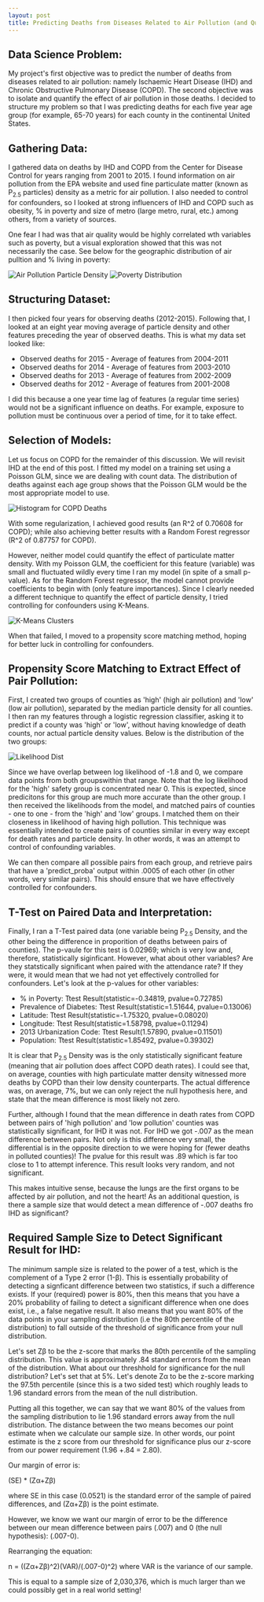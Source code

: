 ```yaml
---
layout: post
title: Predicting Deaths from Diseases Related to Air Pollution (and Quantifying the Effect of Air Pollution )
---
```

## Data Science Problem: 
My project's first objective was to predict the number of deaths from diseases related to air pollution: namely Ischaemic Heart Disease (IHD) and Chronic Obstructive Pulmonary Disease (COPD). The second objective was to isolate and quantify the effect of air pollution in those deaths. I decided to structure my problem so that I was predicting deaths for each five year age group (for example, 65-70 years) for each county in the continental United States. 

## Gathering Data:
I gathered data on deaths by IHD and COPD from the Center for Disease Control for years ranging from 2001 to 2015. I found information on air pollution from the EPA website and used fine particulate matter (known as P<sub>2.5</sub> particles) density as a metric for air pollution. I also needed to control for confounders, so I looked at strong influencers of IHD and COPD such as obesity, % in poverty and size of metro (large metro, rural, etc.) among others, from a variety of sources.

One fear I had was that air quality would be highly correlated wth variables such as poverty, but a visual exploration showed that this was not necessarily the case. See below for the geographic distribution of air pulltion and % living in poverty:

![Air Pollution Particle Density](../images/Air.png?raw=true)
![Poverty Distribution](../images/Poverty.png?raw=true)

## Structuring Dataset:
I then picked four years for observing deaths (2012-2015). Following that, I looked at an eight year moving average of particle density and other features preceding the year of observed deaths. This is what my data set looked like:

* Observed deaths for 2015 - Average of features from 2004-2011
* Observed deaths for 2014 - Average of features from 2003-2010
* Observed deaths for 2013 - Average of features from 2002-2009
* Observed deaths for 2012 - Average of features from 2001-2008

I did this because a one year time lag of features (a regular time series) would not be a significant influence on deaths. For example, exposure to pollution must be continuous over a period of time, for it to take effect.

## Selection of Models:
Let us focus on COPD for the remainder of this discussion. We will revisit IHD at the end of this post. I fitted my model on a training set using a Poisson GLM, since we are dealing with count data. The distribution of deaths against each age group shows that the Poisson GLM would be the most appropriate model to use.

![Histogram for COPD Deaths](../images/COPD_Hist.png?raw=true)

With some regularization, I achieved good results (an R^2 of 0.70608 for COPD); while also achieving better results with a Random Forest regressor (R^2 of 0.87757 for COPD).

However, neither model could quantify the effect of particulate matter density. With my Poisson GLM, the coefficient for this feature (variable) was small and fluctuated wildly every time I ran my model (in spite of a small p-value). As for the Random Forest regressor, the model cannot provide coefficients to begin with (only feature importances). Since I clearly needed a different technique to quantify the effect of particle density, I tried controlling for confounders using K-Means. 

![K-Means Clusters](../images/COPD_K_Means.png?raw=true)

When that failed, I moved to a propensity score matching method, hoping for better luck in controlling for confounders.

## Propensity Score Matching to Extract Effect of Pair Pollution:
First, I created two groups of counties as 'high' (high air pollution) and 'low' (low air pollution), separated by the median particle density for all counties. I then ran my features through a logistic regression classifier, asking it to predict if a county was 'high' or 'low', without having knowledge of death counts, nor actual particle density values. Below is the distribution of the two groups:

![Likelihood Dist](../images/COPD_high_low_groups.png?raw=true)

Since we have overlap between log likelihood of -1.8 and 0, we compare data points from both groupswithin that range. Note that the log likelihood for the 'high' safety group is concentrated near 0. This is expected, since predicitons for this group are much more accurate than the other group.
I then received the likelihoods from the model, and matched pairs of counties - one to one - from the 'high' and 'low' groups. I matched them on their closeness in likelihood of having high pollution. This technique was essentially intended to create pairs of counties similar in every way except for death rates and particle density. In other words, it was an attempt to control of confounding variables.

We can then compare all possible pairs from each group, and retrieve pairs that have a 'predict_proba' output within .0005 of each other (in other words, very similar pairs). This should ensure that we have effectively controlled for confounders.

## T-Test on Paired Data and Interpretation:
Finally, I ran a T-Test paired data (one variable being P<sub>2.5</sub> Density, and the other being the difference in proporition of deaths between pairs of counties). The p-vaule for this test is 0.02969; which is very low and, therefore, statistically siginficant. However, what about other variables? Are they statstically significant when paired with the attendance rate? If they were, it would mean that we had not yet effectively controlled for confounders. Let's look at the p-values for other variables:

* % in Poverty: Ttest Result(statistic=-0.34819, pvalue=0.72785) 
* Prevalence of Diabetes: Ttest Result(statistic=1.51644, pvalue=0.13006) 
* Latitude:  Ttest Result(statistic=-1.75320, pvalue=0.08020) 
* Longitude: Ttest Result(statistic=1.58798, pvalue=0.11294) 
* 2013 Urbanization Code: Ttest Result(1.57890, pvalue=0.11501) 
* Population: Ttest Result(statistic=1.85492, pvalue=0.39302) 

It is clear that P<sub>2.5</sub> Density was is the only statistically significant feature (meaning that air pollution does affect COPD death rates). I could see that, on average, counties with high particulate matter density witnessed more deaths by COPD than their low density counterparts. The actual difference was, on average, 7%, but we can only reject the null hypothesis here, and state that the mean difference is most likely not zero.

Further, although I found that the mean difference in death rates from COPD between pairs of 'high pollution' and 'low pollution' counties was statistically significant, for IHD it was not. For IHD we got -.007 as the mean difference between pairs. Not only is this difference very small, the differential is in the opposite direction to we were hoping for (fewer deaths in polluted counties)! The pvalue for this result was .89 which is far too close to 1 to attempt inference. This result looks very random, and not significant.

This makes intuitive sense, because the lungs are the first organs to be affected by air pollution, and not the heart! As an additional question, is there a sample size that would detect a mean difference of -.007 deaths fro IHD as significant?

## Required Sample Size to Detect Significant Result for IHD:

The minimum sample size is related to the power of a test, which is the complement of a Type 2 error (1-β). This is essentially probability of detecting a signficant difference between two statistics, if such a difference exists. If your (required) power is 80%, then this means that you have a 20% probability of failing to detect a significant difference when one does exist, i.e., a false negative result. It also means that you want 80% of the data points in your sampling distribution (i.e the 80th percentile of the distribution) to fall outside of the threshold of significance from your null distribution.

Let's set Zβ to be the z-score that marks the 80th percentile of the sampling distribution. This value is approximately .84 standard errors from the mean of the distribution. What about our threshhold for significance for the null distribution? Let's set that at 5%. Let's denote Zα to be the z-score marking the 97.5th percentile (since this is a two sided test) which roughly leads to 1.96 standard errors from the mean of the null distribution.

Putting all this together, we can say that we want 80% of the values from the sampling distribution to lie 1.96 standard errors away from the null distribution. The distance between the two means becomes our point estimate when we calculate our sample size. In other words, our point estimate is the z score from our threshold for significance plus our z-score from our power requirement (1.96 +.84 = 2.80).

Our margin of error is:

(SE) * (Zα+Zβ)

where SE in this case (0.0521) is the standard error of the sample of paired differences, and (Zα+Zβ) is the point estimate.

However, we know we want our margin of error to be the difference between our mean difference between pairs (.007) and 0 (the null hypothesis): (.007-0).

Rearranging the equation:

n = ((Zα+Zβ)^2)(VAR)/(.007-0)^2) where VAR is the variance of our sample.

This is equal to a sample size of 2,030,376, which is much larger than we could possibly get in a real world setting!










